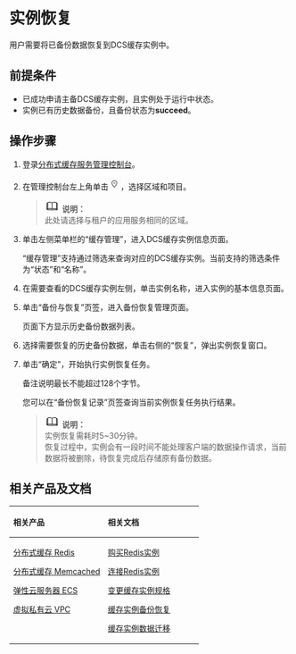 # 实例恢复<a name="ZH-CN_TOPIC_0144197284"></a>

用户需要将已备份数据恢复到DCS缓存实例中。

## 前提条件<a name="zh-cn_topic_0102647248_section0984153918112"></a>

-   已成功申请主备DCS缓存实例，且实例处于运行中状态。
-   实例已有历史数据备份，且备份状态为**succeed**。

## 操作步骤<a name="zh-cn_topic_0102647248_section11984133991116"></a>

1.  登录[分布式缓存服务管理控制台](https://console.huaweicloud.com/dcs)。
2.  在管理控制台左上角单击![](figures/icon-region.png)，选择区域和项目。

    >![](public_sys-resources/icon-note.gif) **说明：**   
    >此处请选择与租户的应用服务相同的区域。  

3.  单击左侧菜单栏的“缓存管理”，进入DCS缓存实例信息页面。

    “缓存管理”支持通过筛选来查询对应的DCS缓存实例。当前支持的筛选条件为“状态”和“名称”。

4.  在需要查看的DCS缓存实例左侧，单击实例名称，进入实例的基本信息页面。
5.  单击“备份与恢复”页签，进入备份恢复管理页面。

    页面下方显示历史备份数据列表。

6.  选择需要恢复的历史备份数据，单击右侧的“恢复”，弹出实例恢复窗口。
7.  单击“确定”，开始执行实例恢复任务。

    备注说明最长不能超过128个字节。

    您可以在“备份恢复记录”页签查询当前实例恢复任务执行结果。

    >![](public_sys-resources/icon-note.gif) **说明：**   
    >实例恢复需耗时5~30分钟。  
    >恢复过程中，实例会有一段时间不能处理客户端的数据操作请求，当前数据将被删除，待恢复完成后存储原有备份数据。  


## 相关产品及文档<a name="zh-cn_topic_0102647248_section152613113129"></a>

<a name="zh-cn_topic_0102647248_zh-cn_topic_0046844820_table1073594361220"></a>
<table><thead align="left"><tr id="zh-cn_topic_0102647248_zh-cn_topic_0046844820_row197372430123"><th class="cellrowborder" valign="top" width="50%" id="mcps1.1.3.1.1"><p id="zh-cn_topic_0102647248_zh-cn_topic_0046844820_p4737243111216"><a name="zh-cn_topic_0102647248_zh-cn_topic_0046844820_p4737243111216"></a><a name="zh-cn_topic_0102647248_zh-cn_topic_0046844820_p4737243111216"></a>相关产品</p>
</th>
<th class="cellrowborder" valign="top" width="50%" id="mcps1.1.3.1.2"><p id="zh-cn_topic_0102647248_zh-cn_topic_0046844820_p18737144301214"><a name="zh-cn_topic_0102647248_zh-cn_topic_0046844820_p18737144301214"></a><a name="zh-cn_topic_0102647248_zh-cn_topic_0046844820_p18737144301214"></a>相关文档</p>
</th>
</tr>
</thead>
<tbody><tr id="zh-cn_topic_0102647248_zh-cn_topic_0046844820_row17371443131210"><td class="cellrowborder" valign="top" width="50%" headers="mcps1.1.3.1.1 "><p id="zh-cn_topic_0102647248_zh-cn_topic_0046844820_p13372054101419"><a name="zh-cn_topic_0102647248_zh-cn_topic_0046844820_p13372054101419"></a><a name="zh-cn_topic_0102647248_zh-cn_topic_0046844820_p13372054101419"></a><a href="https://www.huaweicloud.com/product/dcs.html?infodocbz" target="_blank" rel="noopener noreferrer">分布式缓存 Redis</a></p>
<p id="zh-cn_topic_0102647248_zh-cn_topic_0046844820_p19548105714519"><a name="zh-cn_topic_0102647248_zh-cn_topic_0046844820_p19548105714519"></a><a name="zh-cn_topic_0102647248_zh-cn_topic_0046844820_p19548105714519"></a><a href="https://www.huaweicloud.com/product/dcsmem.html?infodocbz" target="_blank" rel="noopener noreferrer">分布式缓存 Memcached</a></p>
<p id="zh-cn_topic_0102647248_zh-cn_topic_0046844820_p8862161219564"><a name="zh-cn_topic_0102647248_zh-cn_topic_0046844820_p8862161219564"></a><a name="zh-cn_topic_0102647248_zh-cn_topic_0046844820_p8862161219564"></a><a href="https://www.huaweicloud.com/product/ecs.html?infodocbz" target="_blank" rel="noopener noreferrer">弹性云服务器 ECS</a></p>
<p id="zh-cn_topic_0102647248_zh-cn_topic_0046844820_p841193941416"><a name="zh-cn_topic_0102647248_zh-cn_topic_0046844820_p841193941416"></a><a name="zh-cn_topic_0102647248_zh-cn_topic_0046844820_p841193941416"></a><a href="http://www.huaweicloud.com/product/vpc.html?infodocbz" target="_blank" rel="noopener noreferrer">虚拟私有云 VPC</a></p>
</td>
<td class="cellrowborder" valign="top" width="50%" headers="mcps1.1.3.1.2 "><p id="zh-cn_topic_0102647248_zh-cn_topic_0046844820_p1381695711471"><a name="zh-cn_topic_0102647248_zh-cn_topic_0046844820_p1381695711471"></a><a name="zh-cn_topic_0102647248_zh-cn_topic_0046844820_p1381695711471"></a><a href="https://support.huaweicloud.com/usermanual-dcs/dcs-zh-ug-180315001.html?infodocbz" target="_blank" rel="noopener noreferrer">购买Redis实例</a></p>
<p id="zh-cn_topic_0102647248_zh-cn_topic_0046844820_p682916370595"><a name="zh-cn_topic_0102647248_zh-cn_topic_0046844820_p682916370595"></a><a name="zh-cn_topic_0102647248_zh-cn_topic_0046844820_p682916370595"></a><a href="https://support.huaweicloud.com/usermanual-dcs/zh-cn_topic_0082114847.html?infodocbz" target="_blank" rel="noopener noreferrer">连接Redis实例</a></p>
<p id="zh-cn_topic_0102647248_zh-cn_topic_0046844820_p16726748155912"><a name="zh-cn_topic_0102647248_zh-cn_topic_0046844820_p16726748155912"></a><a name="zh-cn_topic_0102647248_zh-cn_topic_0046844820_p16726748155912"></a><a href="https://support.huaweicloud.com/usermanual-dcs/zh-cn_topic_0061845451.html?infodocbz" target="_blank" rel="noopener noreferrer">变更缓存实例规格</a></p>
<p id="zh-cn_topic_0102647248_zh-cn_topic_0046844820_p12250886517"><a name="zh-cn_topic_0102647248_zh-cn_topic_0046844820_p12250886517"></a><a name="zh-cn_topic_0102647248_zh-cn_topic_0046844820_p12250886517"></a><a href="https://support.huaweicloud.com/usermanual-dcs/zh-cn_topic_0079545637.html?infodocbz" target="_blank" rel="noopener noreferrer">缓存实例备份恢复</a></p>
<p id="zh-cn_topic_0102647248_zh-cn_topic_0046844820_p143616360517"><a name="zh-cn_topic_0102647248_zh-cn_topic_0046844820_p143616360517"></a><a name="zh-cn_topic_0102647248_zh-cn_topic_0046844820_p143616360517"></a><a href="https://support.huaweicloud.com/migration-dcs/zh-cn_topic_0078784423.html?infodocbz" target="_blank" rel="noopener noreferrer">缓存实例数据迁移</a></p>
</td>
</tr>
</tbody>
</table>

